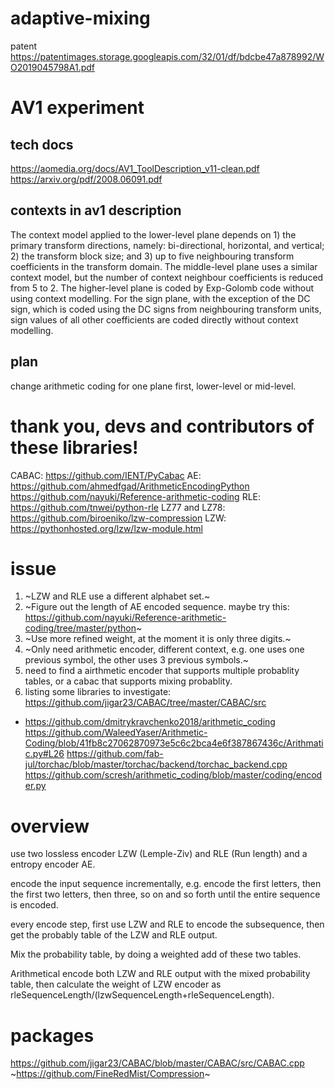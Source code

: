 # adaptive-mixing
patent https://patentimages.storage.googleapis.com/32/01/df/bdcbe47a878992/WO2019045798A1.pdf

# AV1 experiment

## tech docs
https://aomedia.org/docs/AV1_ToolDescription_v11-clean.pdf
https://arxiv.org/pdf/2008.06091.pdf

## contexts in av1 description
The context model applied to the lower-level plane depends on 1) the primary transform directions,
namely: bi-directional, horizontal, and vertical; 2) the transform block size; and 3) up to five
neighbouring transform coefficients in the transform domain. The middle-level plane uses a similar
context model, but the number of context neighbour coefficients is reduced from 5 to 2. The
higher-level plane is coded by Exp-Golomb code without using context modelling. For the sign
plane, with the exception of the DC sign, which is coded using the DC signs from neighbouring
transform units, sign values of all other coefficients are coded directly without context modelling.

## plan
change arithmetic coding for one plane first, lower-level or mid-level.


# thank you, devs and contributors of these libraries!
CABAC: https://github.com/IENT/PyCabac
AE: https://github.com/ahmedfgad/ArithmeticEncodingPython
https://github.com/nayuki/Reference-arithmetic-coding
RLE: https://github.com/tnwei/python-rle
LZ77 and LZ78: https://github.com/biroeniko/lzw-compression
LZW: https://pythonhosted.org/lzw/lzw-module.html

# issue
1. ~LZW and RLE use a different alphabet set.~
2. ~Figure out the length of AE encoded sequence. maybe try this: https://github.com/nayuki/Reference-arithmetic-coding/tree/master/python~
3. ~Use more refined weight, at the moment it is only three digits.~
4. ~Only need arithmetic encoder, different context, e.g. one uses one previous symbol, the other uses 3 previous symbols.~
5. need to find a airthmetic encoder that supports multiple probablity tables, or a cabac that supports mixing probablity. 
6. listing some libraries to investigate:
https://github.com/jigar23/CABAC/tree/master/CABAC/src
* https://github.com/dmitrykravchenko2018/arithmetic_coding
https://github.com/WaleedYaser/Arithmetic-Coding/blob/41fb8c27062870973e5c6c2bca4e6f387867436c/Arithmatic.py#L26
https://github.com/fab-jul/torchac/blob/master/torchac/backend/torchac_backend.cpp
https://github.com/scresh/arithmetic_coding/blob/master/coding/encoder.py

# overview
use two lossless encoder LZW (Lemple-Ziv) and RLE (Run length) and a entropy encoder AE.

encode the input sequence incrementally, e.g. encode the first letters, then the first two letters, then three, so on and so forth until the entire sequence is encoded.

every encode step, first use LZW and RLE to encode the subsequence, then get the probably table of the LZW and RLE output. 

Mix the probability table, by doing a weighted add of these two tables.

Arithmetical encode both LZW and RLE output with the mixed probability table, then calculate the weight of LZW encoder as rleSequenceLength/(lzwSequenceLength+rleSequenceLength).

# packages
https://github.com/jigar23/CABAC/blob/master/CABAC/src/CABAC.cpp
~https://github.com/FineRedMist/Compression~
